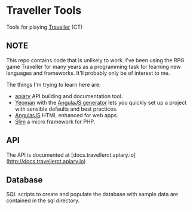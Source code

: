 # Traveller Tools
Tools for playing [Traveller](https://en.wikipedia.org/wiki/Traveller_(role-playing_game)) (CT)

## NOTE
This repo contains code that is unlikely to work. I've been using the RPG game Traveller for many years as a programming task for learning new languages and frameworks. It'll probably only be of interest to me.

The things I'm trying to learn here are:
* [apiary](https://apiary.io) API building and documentation tool.
* [Yeoman](http://yeoman.io) with the [AngulaJS generator](https://github.com/yeoman/generator-angular#readme) lets you quickly set up a project with sensible defaults and best practices.
* [AngularJS](https://angularjs.org) HTML enhanced for web apps.
* [Slim](http://www.slimframework.com) a micro framework for PHP.

## API

The API is documented at [docs.travellerct.apiary.io] (http://docs.travellerct.apiary.io)

## Database

SQL scripts to create and populate the database with sample data are contained in the sql directory.
